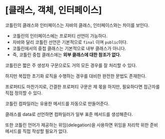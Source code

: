 # [클래스, 객체, 인터페이스]

코틀린의 클래스와 인터페이스는 자바의 클래스, 인터페이스와는 차이를 보인다.

- 코틀린의 인터페이스에는 프로퍼티 선언이 가능하다.
- 자바와 달리 코틀린 선언은 기본적으로 `final` 이며 `public`이다.
- 코틀린에서의 중첩 클래스는 기본적으로 내부 클래스가 아니다.
- 즉, 코틀린 중첩 클래스에는 **외부 클래스에 대한 참조가 없다.**

코틀린은 짧은 주 생성자 구문으로도 거의 모든 경우를 잘 처리할 수 있다.

하지만 복잡한 초기화 로직을 수행하는 경우를 대비한 완전한 문법도 존재한다.

프로퍼티도 마찬가지로, 간결한 프로퍼티 구문은 제 몫을 하지만, 필요하다면 접근자를 직접 정의할 수 있다.

코틀린 컴파일러는 유용한 메서드를 자동으로 만들어준다.

클래스를 data로 선언하면 컴파일러가 일부 표준 메서드를 생성해준다.

또한 코틀린 언어가 제공하는 위임(delegation)을 사용하면 위임을 처리학 위한 준비 메서드를 직접 작성할 필요가 없다.